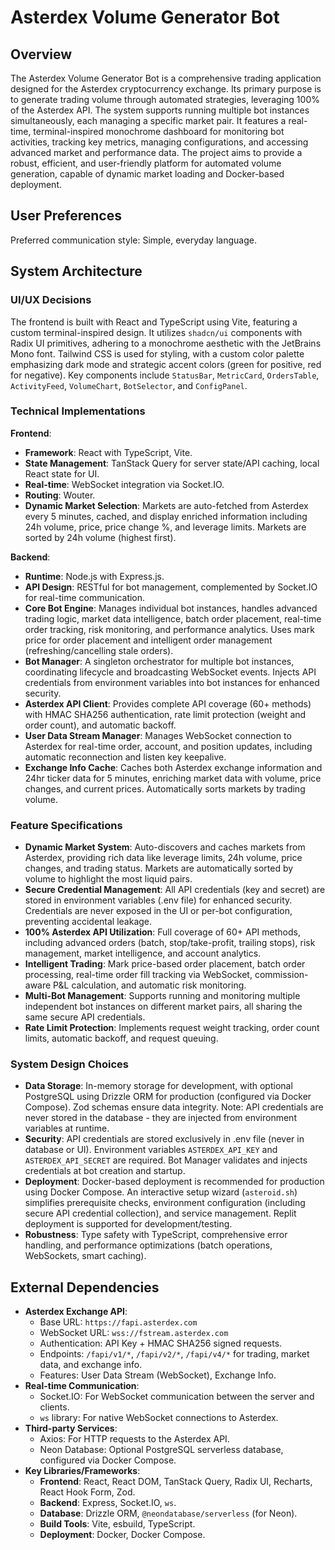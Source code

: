 # Asterdex Volume Generator Bot

## Overview
The Asterdex Volume Generator Bot is a comprehensive trading application designed for the Asterdex cryptocurrency exchange. Its primary purpose is to generate trading volume through automated strategies, leveraging 100% of the Asterdex API. The system supports running multiple bot instances simultaneously, each managing a specific market pair. It features a real-time, terminal-inspired monochrome dashboard for monitoring bot activities, tracking key metrics, managing configurations, and accessing advanced market and performance data. The project aims to provide a robust, efficient, and user-friendly platform for automated volume generation, capable of dynamic market loading and Docker-based deployment.

## User Preferences
Preferred communication style: Simple, everyday language.

## System Architecture

### UI/UX Decisions
The frontend is built with React and TypeScript using Vite, featuring a custom terminal-inspired design. It utilizes `shadcn/ui` components with Radix UI primitives, adhering to a monochrome aesthetic with the JetBrains Mono font. Tailwind CSS is used for styling, with a custom color palette emphasizing dark mode and strategic accent colors (green for positive, red for negative). Key components include `StatusBar`, `MetricCard`, `OrdersTable`, `ActivityFeed`, `VolumeChart`, `BotSelector`, and `ConfigPanel`.

### Technical Implementations
**Frontend**:
- **Framework**: React with TypeScript, Vite.
- **State Management**: TanStack Query for server state/API caching, local React state for UI.
- **Real-time**: WebSocket integration via Socket.IO.
- **Routing**: Wouter.
- **Dynamic Market Selection**: Markets are auto-fetched from Asterdex every 5 minutes, cached, and display enriched information including 24h volume, price, price change %, and leverage limits. Markets are sorted by 24h volume (highest first).

**Backend**:
- **Runtime**: Node.js with Express.js.
- **API Design**: RESTful for bot management, complemented by Socket.IO for real-time communication.
- **Core Bot Engine**: Manages individual bot instances, handles advanced trading logic, market data intelligence, batch order placement, real-time order tracking, risk monitoring, and performance analytics. Uses mark price for order placement and intelligent order management (refreshing/cancelling stale orders).
- **Bot Manager**: A singleton orchestrator for multiple bot instances, coordinating lifecycle and broadcasting WebSocket events. Injects API credentials from environment variables into bot instances for enhanced security.
- **Asterdex API Client**: Provides complete API coverage (60+ methods) with HMAC SHA256 authentication, rate limit protection (weight and order count), and automatic backoff.
- **User Data Stream Manager**: Manages WebSocket connection to Asterdex for real-time order, account, and position updates, including automatic reconnection and listen key keepalive.
- **Exchange Info Cache**: Caches both Asterdex exchange information and 24hr ticker data for 5 minutes, enriching market data with volume, price changes, and current prices. Automatically sorts markets by trading volume.

### Feature Specifications
- **Dynamic Market System**: Auto-discovers and caches markets from Asterdex, providing rich data like leverage limits, 24h volume, price changes, and trading status. Markets are automatically sorted by volume to highlight the most liquid pairs.
- **Secure Credential Management**: All API credentials (key and secret) are stored in environment variables (.env file) for enhanced security. Credentials are never exposed in the UI or per-bot configuration, preventing accidental leakage.
- **100% Asterdex API Utilization**: Full coverage of 60+ API methods, including advanced orders (batch, stop/take-profit, trailing stops), risk management, market intelligence, and account analytics.
- **Intelligent Trading**: Mark price-based order placement, batch order processing, real-time order fill tracking via WebSocket, commission-aware P&L calculation, and automatic risk monitoring.
- **Multi-Bot Management**: Supports running and monitoring multiple independent bot instances on different market pairs, all sharing the same secure API credentials.
- **Rate Limit Protection**: Implements request weight tracking, order count limits, automatic backoff, and request queuing.

### System Design Choices
- **Data Storage**: In-memory storage for development, with optional PostgreSQL using Drizzle ORM for production (configured via Docker Compose). Zod schemas ensure data integrity. Note: API credentials are never stored in the database - they are injected from environment variables at runtime.
- **Security**: API credentials are stored exclusively in .env file (never in database or UI). Environment variables `ASTERDEX_API_KEY` and `ASTERDEX_API_SECRET` are required. Bot Manager validates and injects credentials at bot creation and startup.
- **Deployment**: Docker-based deployment is recommended for production using Docker Compose. An interactive setup wizard (`asteroid.sh`) simplifies prerequisite checks, environment configuration (including secure API credential collection), and service management. Replit deployment is supported for development/testing.
- **Robustness**: Type safety with TypeScript, comprehensive error handling, and performance optimizations (batch operations, WebSockets, smart caching).

## External Dependencies

- **Asterdex Exchange API**:
    - Base URL: `https://fapi.asterdex.com`
    - WebSocket URL: `wss://fstream.asterdex.com`
    - Authentication: API Key + HMAC SHA256 signed requests.
    - Endpoints: `/fapi/v1/*`, `/fapi/v2/*`, `/fapi/v4/*` for trading, market data, and exchange info.
    - Features: User Data Stream (WebSocket), Exchange Info.
- **Real-time Communication**:
    - Socket.IO: For WebSocket communication between the server and clients.
    - `ws` library: For native WebSocket connections to Asterdex.
- **Third-party Services**:
    - Axios: For HTTP requests to the Asterdex API.
    - Neon Database: Optional PostgreSQL serverless database, configured via Docker Compose.
- **Key Libraries/Frameworks**:
    - **Frontend**: React, React DOM, TanStack Query, Radix UI, Recharts, React Hook Form, Zod.
    - **Backend**: Express, Socket.IO, `ws`.
    - **Database**: Drizzle ORM, `@neondatabase/serverless` (for Neon).
    - **Build Tools**: Vite, esbuild, TypeScript.
    - **Deployment**: Docker, Docker Compose.